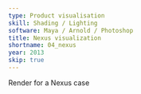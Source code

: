 ```yaml
---
type: Product visualisation
skill: Shading / Lighting
software: Maya / Arnold / Photoshop
title: Nexus visualization
shortname: 04_nexus
year: 2013
skip: true
---
```


Render for a Nexus case